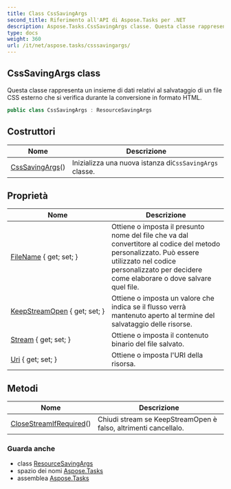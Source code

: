 ```yaml
---
title: Class CssSavingArgs
second_title: Riferimento all'API di Aspose.Tasks per .NET
description: Aspose.Tasks.CssSavingArgs classe. Questa classe rappresenta un insieme di dati relativi al salvataggio di un file CSS esterno che si verifica durante la conversione in formato HTML.
type: docs
weight: 360
url: /it/net/aspose.tasks/csssavingargs/
---
```

## CssSavingArgs class

Questa classe rappresenta un insieme di dati relativi al salvataggio di un file CSS esterno che si verifica durante la conversione in formato HTML.

```csharp
public class CssSavingArgs : ResourceSavingArgs
```

## Costruttori

| Nome | Descrizione |
| --- | --- |
| [CssSavingArgs](csssavingargs/)() | Inizializza una nuova istanza di`CssSavingArgs` classe. |

## Proprietà

| Nome | Descrizione |
| --- | --- |
| [FileName](../../aspose.tasks/resourcesavingargs/filename/) { get; set; } | Ottiene o imposta il presunto nome del file che va dal convertitore al codice del metodo personalizzato. Può essere utilizzato nel codice personalizzato per decidere come elaborare o dove salvare quel file. |
| [KeepStreamOpen](../../aspose.tasks/resourcesavingargs/keepstreamopen/) { get; set; } | Ottiene o imposta un valore che indica se il flusso verrà mantenuto aperto al termine del salvataggio delle risorse. |
| [Stream](../../aspose.tasks/resourcesavingargs/stream/) { get; set; } | Ottiene o imposta il contenuto binario del file salvato. |
| [Uri](../../aspose.tasks/resourcesavingargs/uri/) { get; set; } | Ottiene o imposta l'URI della risorsa. |

## Metodi

| Nome | Descrizione |
| --- | --- |
| [CloseStreamIfRequired](../../aspose.tasks/resourcesavingargs/closestreamifrequired/)() | Chiudi stream se KeepStreamOpen è falso, altrimenti cancellalo. |

### Guarda anche

* class [ResourceSavingArgs](../resourcesavingargs/)
* spazio dei nomi [Aspose.Tasks](../../aspose.tasks/)
* assemblea [Aspose.Tasks](../../)


